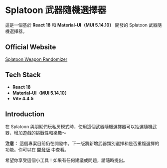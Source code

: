 # Splatoon 武器隨機選擇器

這是一個基於 **React 18** 和 **Material-UI（MUI 5.14.10）** 開發的 Splatoon 武器隨機選擇器。

## Official Website

[Splatoon Weapon Randomizer](https://splatoon-weapon-randomizer.vercel.app/)

## Tech Stack

- **React 18**
- **Material-UI（MUI 5.14.10）**
- **Vite 4.4.5**

## Introduction

在 Splatoon 與朋魷們玩私房模式時，使用這個武器隨機選擇器可以抽選隨機武器，增加遊戲的挑戰性和樂趣～

**注意：** 這個專案目前仍在開發中。下一版將新增武器類別選擇和是否重複選擇的功能。你可以在 [開發版](https://splatoon-weapon-randomizer-git-vickydevelop-brownrice-02.vercel.app/) 中查看。

希望你享受這個小工具！如果有任何建議或問題，請隨時提出。
